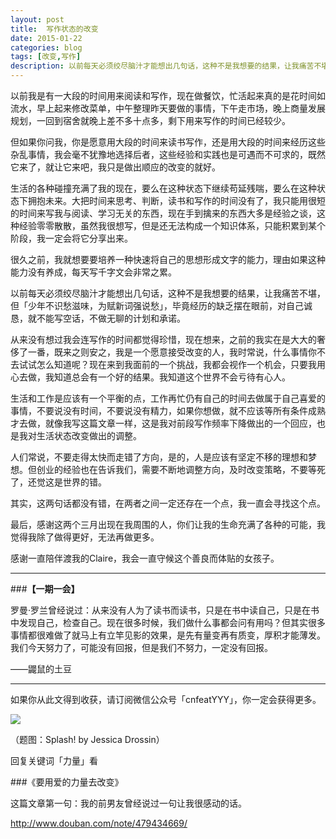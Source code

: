 ```yaml
---
layout: post
title:  写作状态的改变
date: 2015-01-22
categories: blog
tags: [改变,写作]
description: 以前每天必须绞尽脑汁才能想出几句话，这种不是我想要的结果，让我痛苦不堪，但「少年不识愁滋味，为赋新词强说愁」，毕竟经历的缺乏摆在眼前，对自己诚恳，就不能写空话，不做无聊的计划和承诺。
---
```


以前我是有一大段的时间用来阅读和写作，现在做餐饮，忙活起来真的是花时间如流水，早上起来修改菜单，中午整理昨天要做的事情，下午走市场，晚上商量发展规划，一回到宿舍就晚上差不多十点多，剩下用来写作的时间已经较少。

但如果你问我，你是愿意用大段的时间来读书写作，还是用大段的时间来经历这些杂乱事情，我会毫不犹豫地选择后者，这些经验和实践也是可遇而不可求的，既然它来了，就让它来吧，我只是做出顺应的改变的就好。

生活的各种碰撞充满了我的现在，要么在这种状态下继续苟延残喘，要么在这种状态下拥抱未来。大把时间来思考、判断，读书和写作的时间没有了，我只能用很短的时间来写我与阅读、学习无关的东西，现在手到擒来的东西大多是经验之谈，这种经验零零散散，虽然我很想写，但是还无法构成一个知识体系，只能积累到某个阶段，我一定会将它分享出来。

很久之前，我就想要要培养一种快速将自己的思想形成文字的能力，理由如果这种能力没有养成，每天写千字文会非常之累。

以前每天必须绞尽脑汁才能想出几句话，这种不是我想要的结果，让我痛苦不堪，但「少年不识愁滋味，为赋新词强说愁」，毕竟经历的缺乏摆在眼前，对自己诚恳，就不能写空话，不做无聊的计划和承诺。

从来没有想过我会连写作的时间都觉得珍惜，现在想来，之前的我实在是大大的奢侈了一番，既来之则安之，我是一个愿意接受改变的人，我时常说，什么事情你不去试试怎么知道呢？现在来到我面前的一个挑战，我都会视作一个机会，只要我用心去做，我知道总会有一个好的结果。我知道这个世界不会亏待有心人。

生活和工作是应该有一个平衡的点，工作再忙仍有自己的时间去做属于自己喜爱的事情，不要说没有时间，不要说没有精力，如果你想做，就不应该等所有条件成熟才去做，就像我写这篇文章一样，这是我对前段写作频率下降做出的一个回应，也是我对生活状态改变做出的调整。

人们常说，不要走得太快而走错了方向，是的，人是应该有坚定不移的理想和梦想。但创业的经验也在告诉我们，需要不断地调整方向，及时改变策略，不要等死了，还觉这是世界的错。

其实，这两句话都没有错，在两者之间一定还存在一个点，我一直会寻找这个点。

最后，感谢这两个三月出现在我周围的人，你们让我的生命充满了各种的可能，我觉得我除了做得更好，无法再做更多。

感谢一直陪伴渡我的Claire，我会一直守候这个善良而体贴的女孩子。

---

###**【一期一会】**

罗曼·罗兰曾经说过：从来没有人为了读书而读书，只是在书中读自己，只是在书中发现自己，检查自己。现在很多时候，我们做什么事都会问有用吗？但其实很多事情都很难做了就马上有立竿见影的效果，是先有量变再有质变，厚积才能薄发。我们今天努力了，可能没有回报，但是我们不努力，一定没有回报。

——鼹鼠的土豆

----

如果你从此文得到收获，请订阅微信公众号「cnfeatYYY」，你一定会获得更多。

![](http://7d9mjz.com1.z0.glb.clouddn.com/2014-12-15.jpg)

（题图：Splash! by Jessica Drossin）

回复关键词「力量」看

###《要用爱的力量去改变》

这篇文章第一句：我的前男友曾经说过一句让我很感动的话。



http://www.douban.com/note/479434669/







